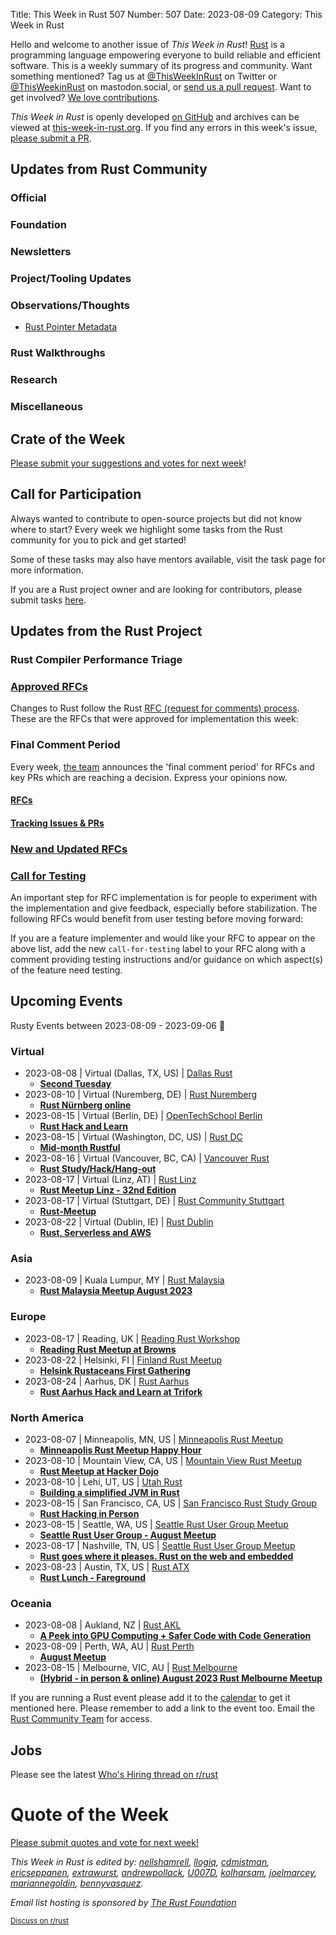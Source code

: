 Title: This Week in Rust 507
Number: 507
Date: 2023-08-09
Category: This Week in Rust

Hello and welcome to another issue of *This Week in Rust*!
[Rust](https://www.rust-lang.org/) is a programming language empowering everyone to build reliable and efficient software.
This is a weekly summary of its progress and community.
Want something mentioned? Tag us at [@ThisWeekInRust](https://twitter.com/ThisWeekInRust) on Twitter or [@ThisWeekinRust](https://mastodon.social/@thisweekinrust) on mastodon.social, or [send us a pull request](https://github.com/rust-lang/this-week-in-rust).
Want to get involved? [We love contributions](https://github.com/rust-lang/rust/blob/master/CONTRIBUTING.md).

*This Week in Rust* is openly developed [on GitHub](https://github.com/rust-lang/this-week-in-rust) and archives can be viewed at [this-week-in-rust.org](https://this-week-in-rust.org/).
If you find any errors in this week's issue, [please submit a PR](https://github.com/rust-lang/this-week-in-rust/pulls).

## Updates from Rust Community

<!--

Dear community contributors:
Please read README.md for guidance on submissions.
Each submitted link should be of the form:

* [Title of the Linked Page](https://example.com/my_article)

If you don't know which category to use, feel free to submit a PR anyway
and just ask the editors to select the category.

-->

### Official

### Foundation

### Newsletters

### Project/Tooling Updates

### Observations/Thoughts

* [Rust Pointer Metadata](https://bd103.github.io/blog/2023-08-06-ptr-metadata)

### Rust Walkthroughs

### Research

### Miscellaneous

## Crate of the Week

<!-- COTW goes here -->

[Please submit your suggestions and votes for next week][submit_crate]!

[submit_crate]: https://users.rust-lang.org/t/crate-of-the-week/2704

## Call for Participation

Always wanted to contribute to open-source projects but did not know where to start?
Every week we highlight some tasks from the Rust community for you to pick and get started!

Some of these tasks may also have mentors available, visit the task page for more information.

<!-- CFPs go here, use this format: * [project name - title of issue](link to issue) -->
<!-- * [ - ]() -->

If you are a Rust project owner and are looking for contributors, please submit tasks [here][guidelines].

[guidelines]: https://users.rust-lang.org/t/twir-call-for-participation/4821

## Updates from the Rust Project

<!-- Rust updates go here -->

### Rust Compiler Performance Triage

<!-- Perf results go here -->

### [Approved RFCs](https://github.com/rust-lang/rfcs/commits/master)

Changes to Rust follow the Rust [RFC (request for comments) process](https://github.com/rust-lang/rfcs#rust-rfcs). These
are the RFCs that were approved for implementation this week:

<!-- Approved RFCs go here, use this format: * [Topic](URL) -->
<!-- or if none were approved this week, use: * *No RFCs were approved this week.* -->
<!-- * []() -->

<!--
### [Approved Major Change Proposals (MCP)](https://forge.rust-lang.org/compiler/mcp.html)
<!~~ MCPs occur infrequently, so this section is commented out by default. ~~>
<!~~ MCPs which have been approved or rejected this week go here, use this format: * [major change accepted|rejected] [Topic](URL) ~~>
-->

### Final Comment Period

Every week, [the team](https://www.rust-lang.org/team.html) announces the 'final comment period' for RFCs and key PRs
which are reaching a decision. Express your opinions now.

#### [RFCs](https://github.com/rust-lang/rfcs/labels/final-comment-period)

<!-- RFCs which have entered FCP go here, use this format: * [disposition: merge|close] [Topic](URL) -->
<!-- or if none entered FCP this week, use: * *No RFCs entered Final Comment Period this week.* -->
<!-- * [disposition: ] []() -->

#### [Tracking Issues & PRs](https://github.com/rust-lang/rust/issues?q=is%3Aopen+label%3Afinal-comment-period+sort%3Aupdated-desc)

<!-- Tracking Issues which have entered FCP go here, use this format: * [disposition: merge|close] [Topic](URL) -->
<!-- or if none entered FCP this week, use: * *No Tracking Issues or PRs entered Final Comment Period this week.* -->
<!-- * [disposition: ] []() -->

### [New and Updated RFCs](https://github.com/rust-lang/rfcs/pulls)

<!-- New or updated RFCs go here, use this format: * [new|updated] [Topic](URL) -->
<!-- or if there are no new or updated RFCs this week, use: * *No New or Updated RFCs were created this week.* -->
<!-- * [new|updated] []() -->

### [Call for Testing](https://github.com/rust-lang/rfcs/issues?q=label%3Acall-for-testing)
An important step for RFC implementation is for people to experiment with the
implementation and give feedback, especially before stabilization.  The following
RFCs would benefit from user testing before moving forward:

<!-- Calls for Testing go here, use this format:
    * [<RFC Topic>](<RFC URL>)
        * [Tracking Issue](<Tracking Issue URL>)
        * [Testing steps](<Testing Steps URL>)
-->
<!-- or if there are no new or updated RFCs this week, use: * *No New or Updated RFCs were created this week.* -->
<!-- Remember to remove the `call-for-testing` label from the RFC so that the maintainer can signal for testers again, if desired. -->

If you are a feature implementer and would like your RFC to appear on the above list, add the new `call-for-testing`
label to your RFC along with a comment providing testing instructions and/or guidance on which aspect(s) of the feature
need testing.

## Upcoming Events

Rusty Events between 2023-08-09 - 2023-09-06 🦀

### Virtual

* 2023-08-08 | Virtual (Dallas, TX, US) | [Dallas Rust](https://www.meetup.com/dallas-rust/)
    * [**Second Tuesday**](https://www.meetup.com/dallas-rust/events/vndgwsyfclblb/)
* 2023-08-10 | Virtual (Nuremberg, DE) | [Rust Nuremberg](https://www.meetup.com/rust-noris/)
    * [**Rust Nürnberg online**](https://www.meetup.com/rust-noris/events/289732653)
* 2023-08-15 | Virtual (Berlin, DE) | [OpenTechSchool Berlin](https://www.meetup.com/opentechschool-berlin/)
    * [**Rust Hack and Learn**](https://www.meetup.com/opentechschool-berlin/events/zdrzpsyfclbtb/)
* 2023-08-15 | Virtual (Washington, DC, US) | [Rust DC](https://www.meetup.com/rustdc/)
    * [**Mid-month Rustful**](https://www.meetup.com/rustdc/events/293553331/)
* 2023-08-16 | Virtual (Vancouver, BC, CA) | [Vancouver Rust](https://www.meetup.com/vancouver-rust/)
    * [**Rust Study/Hack/Hang-out**](https://www.meetup.com/vancouver-rust/events/kmhpftyfclbvb/)
* 2023-08-17 | Virtual (Linz, AT) | [Rust Linz](https://www.meetup.com/rust-linz/)
    * [**Rust Meetup Linz - 32nd Edition**](https://www.meetup.com/rust-linz/events/294718621/)
* 2023-08-17 | Virtual (Stuttgart, DE) | [Rust Community Stuttgart](https://www.meetup.com/rust-community-stuttgart/)
    * [**Rust-Meetup**](https://www.meetup.com/rust-community-stuttgart/events/294343590)
* 2023-08-22 | Virtual (Dublin, IE) | [Rust Dublin](https://www.meetup.com/Rust-Dublin/)
    * [**Rust, Serverless and AWS**](https://www.meetup.com/Rust-Dublin/events/294587280/)

### Asia

* 2023-08-09 | Kuala Lumpur, MY | [Rust Malaysia](https://rust-malaysia.github.io/meetup/)
    * [**Rust Malaysia Meetup August 2023**](https://forms.gle/tL68U1PZF5bAV1LY7)

### Europe

* 2023-08-17 | Reading, UK | [Reading Rust Workshop](https://www.meetup.com/reading-rust-workshop/)
    * [**Reading Rust Meetup at Browns**](https://www.meetup.com/reading-rust-workshop/events/294201562/)
* 2023-08-22 | Helsinki, FI | [Finland Rust Meetup](https://www.meetup.com/helsinki-rust-meetup-group)
    * [**Helsink Rustaceans First Gathering**](https://www.meetup.com/helsinki-rust-meetup-group/events/294616573/)
* 2023-08-24 | Aarhus, DK | [Rust Aarhus](https://www.meetup.com/rust-aarhus/)
    * [**Rust Aarhus Hack and Learn at Trifork**](https://www.meetup.com/rust-aarhus/events/293950871/)

### North America

* 2023-08-07 | Minneapolis, MN, US | [Minneapolis Rust Meetup](https://www.meetup.com/minneapolis-rust-meetup/)
    * [**Minneapolis Rust Meetup Happy Hour**](https://www.meetup.com/minneapolis-rust-meetup/events/293561660/)
* 2023-08-10 | Mountain View, CA, US | [Mountain View Rust Meetup](https://www.meetup.com/mv-rust-meetup/)
    * [**Rust Meetup at Hacker Dojo**](https://www.meetup.com/mv-rust-meetup/events/294911475/)
* 2023-08-10 | Lehi, UT, US | [Utah Rust](https://www.meetup.com/utah-rust/)
    * [**Building a simplified JVM in Rust**](https://www.meetup.com/utah-rust/events/294972766/)
* 2023-08-15 | San Francisco, CA, US | [San Francisco Rust Study Group](https://www.meetup.com/san-francisco-rust-study-group/)
    * [**Rust Hacking in Person**](https://www.meetup.com/san-francisco-rust-study-group/events/vwljctyfclbtb)
* 2023-08-15 | Seattle, WA, US | [Seattle Rust User Group Meetup](https://www.meetup.com/seattle-rust-user-group/)
    * [**Seattle Rust User Group - August Meetup**](https://www.meetup.com/seattle-rust-user-group/events/294804636/)
* 2023-08-17 | Nashville, TN, US | [Seattle Rust User Group Meetup](https://www.meetup.com/music-city-rust-developers/)
    * [**Rust goes where it pleases. Rust on the web and embedded**](https://www.meetup.com/music-city-rust-developers/events/294805470/)
* 2023-08-23 | Austin, TX, US | [Rust ATX](https://www.meetup.com/rust-atx/)
    * [**Rust Lunch - Fareground**](https://www.meetup.com/rust-atx/events/295008514)

### Oceania

* 2023-08-08 | Aukland, NZ | [Rust AKL](https://www.meetup.com/rust-akl/)
    * [**A Peek into GPU Computing + Safer Code with Code Generation**](https://www.meetup.com/rust-akl/events/294858251/)
* 2023-08-09 | Perth, WA, AU | [Rust Perth](https://www.linkedin.com/groups/7439562/)
    * [**August Meetup**](https://www.tickettailor.com/events/perthrustusergroup/970279)
* 2023-08-15 | Melbourne, VIC, AU | [Rust Melbourne](https://www.meetup.com/rust-melbourne/)
    * [**(Hybrid - in person & online) August 2023 Rust Melbourne Meetup**](https://www.meetup.com/rust-melbourne/events/295143203/)

If you are running a Rust event please add it to the [calendar] to get
it mentioned here. Please remember to add a link to the event too.
Email the [Rust Community Team][community] for access.

[calendar]: https://www.google.com/calendar/embed?src=apd9vmbc22egenmtu5l6c5jbfc%40group.calendar.google.com
[community]: mailto:community-team@rust-lang.org

## Jobs
<!--

Rust Jobs:

TWiR has stopped featuring individual job postings. You can read more about this change here:

https://github.com/rust-lang/this-week-in-rust/issues/3412

-->

Please see the latest [Who's Hiring thread on r/rust](INSERT_LINK_HERE)

# Quote of the Week

<!-- QOTW goes here -->

[Please submit quotes and vote for next week!](https://users.rust-lang.org/t/twir-quote-of-the-week/328)

*This Week in Rust is edited by: [nellshamrell](https://github.com/nellshamrell), [llogiq](https://github.com/llogiq), [cdmistman](https://github.com/cdmistman), [ericseppanen](https://github.com/ericseppanen), [extrawurst](https://github.com/extrawurst), [andrewpollack](https://github.com/andrewpollack), [U007D](https://github.com/U007D), [kolharsam](https://github.com/kolharsam), [joelmarcey](https://github.com/joelmarcey), [mariannegoldin](https://github.com/mariannegoldin), [bennyvasquez](https://github.com/bennyvasquez).*

*Email list hosting is sponsored by [The Rust Foundation](https://foundation.rust-lang.org/)*

<small>[Discuss on r/rust](REDDIT_LINK_HERE)</small>
